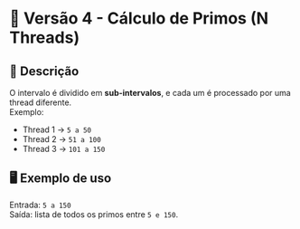 # 📘 Versão 4 - Cálculo de Primos (N Threads)

## 📌 Descrição
O intervalo é dividido em **sub-intervalos**, e cada um é processado por uma thread diferente.  
Exemplo:
- Thread 1 → `5 a 50`
- Thread 2 → `51 a 100`
- Thread 3 → `101 a 150`

## 🖥️ Exemplo de uso
Entrada: `5 a 150`  
Saída: lista de todos os primos entre `5 e 150`.
